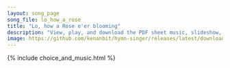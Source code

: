 ```yaml
---
layout: song_page
song_file: lo_how_a_rose
title: "Lo, how a Rose e'er blooming"
description: "View, play, and download the PDF sheet music, slideshow, and audio. Lyrics: Lo, how a Rose e'er blooming from tender stem has sprung! Of Jesse's lineage coming as saints of old have sung. It came a flow'ret bright, amid the co... english christian 4part winter"
image: https://github.com/kenanbit/hymn-singer/releases/latest/download/lo_how_a_rose-trad.png
---
```


{% include choice_and_music.html %}